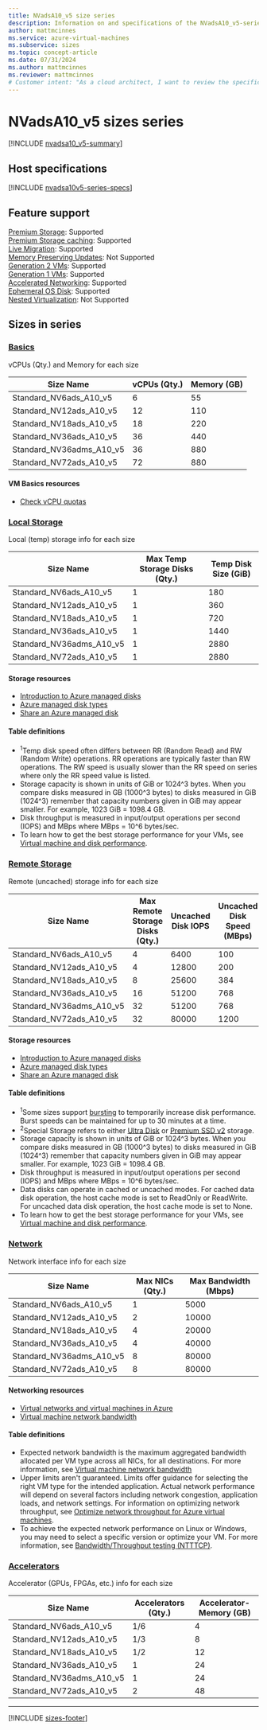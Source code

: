 ```yaml
---
title: NVadsA10_v5 size series
description: Information on and specifications of the NVadsA10_v5-series sizes
author: mattmcinnes
ms.service: azure-virtual-machines
ms.subservice: sizes
ms.topic: concept-article
ms.date: 07/31/2024
ms.author: mattmcinnes
ms.reviewer: mattmcinnes
# Customer intent: "As a cloud architect, I want to review the specifications and features of the NVadsA10_v5 series, so that I can select the appropriate virtual machine size for optimal performance in my application deployment."
---
```


# NVadsA10_v5 sizes series

[!INCLUDE [nvadsa10_v5-summary](./includes/nvadsa10v5-series-summary.md)]

## Host specifications
[!INCLUDE [nvadsa10v5-series-specs](./includes/nvadsa10v5-series-specs.md)]

## Feature support
[Premium Storage](../../premium-storage-performance.md): Supported <br>[Premium Storage caching](../../premium-storage-performance.md): Supported <br>[Live Migration](../../maintenance-and-updates.md): Supported <br>[Memory Preserving Updates](../../maintenance-and-updates.md): Not Supported <br>[Generation 2 VMs](../../generation-2.md): Supported <br>[Generation 1 VMs](../../generation-2.md): Supported <br>[Accelerated Networking](/azure/virtual-network/create-vm-accelerated-networking-cli): Supported <br>[Ephemeral OS Disk](../../ephemeral-os-disks.md): Supported <br>[Nested Virtualization](/virtualization/hyper-v-on-windows/user-guide/nested-virtualization): Not Supported <br>

## Sizes in series

### [Basics](#tab/sizebasic)

vCPUs (Qty.) and Memory for each size

| Size Name | vCPUs (Qty.) | Memory (GB) |
| --- | --- | --- |
| Standard_NV6ads_A10_v5 | 6 | 55 |
| Standard_NV12ads_A10_v5 | 12 | 110 |
| Standard_NV18ads_A10_v5 | 18 | 220 |
| Standard_NV36ads_A10_v5 | 36 | 440 |
| Standard_NV36adms_A10_v5 | 36 | 880 |
| Standard_NV72ads_A10_v5 | 72 | 880 |

#### VM Basics resources
- [Check vCPU quotas](../../../virtual-machines/quotas.md)

### [Local Storage](#tab/sizestoragelocal)

Local (temp) storage info for each size

| Size Name | Max Temp Storage Disks (Qty.) | Temp Disk Size (GiB) |
| --- | --- | --- |
| Standard_NV6ads_A10_v5 | 1 | 180 |
| Standard_NV12ads_A10_v5 | 1 | 360 |
| Standard_NV18ads_A10_v5 | 1 | 720 |
| Standard_NV36ads_A10_v5 | 1 | 1440 |
| Standard_NV36adms_A10_v5 | 1 | 2880 |
| Standard_NV72ads_A10_v5 | 1 | 2880 |

#### Storage resources
- [Introduction to Azure managed disks](../../../virtual-machines/managed-disks-overview.md)
- [Azure managed disk types](../../../virtual-machines/disks-types.md)
- [Share an Azure managed disk](../../../virtual-machines/disks-shared.md)

#### Table definitions
- <sup>1</sup>Temp disk speed often differs between RR (Random Read) and RW (Random Write) operations. RR operations are typically faster than RW operations. The RW speed is usually slower than the RR speed on series where only the RR speed value is listed.
- Storage capacity is shown in units of GiB or 1024^3 bytes. When you compare disks measured in GB (1000^3 bytes) to disks measured in GiB (1024^3) remember that capacity numbers given in GiB may appear smaller. For example, 1023 GiB = 1098.4 GB.
- Disk throughput is measured in input/output operations per second (IOPS) and MBps where MBps = 10^6 bytes/sec.
- To learn how to get the best storage performance for your VMs, see [Virtual machine and disk performance](../../../virtual-machines/disks-performance.md).

### [Remote Storage](#tab/sizestorageremote)

Remote (uncached) storage info for each size

| Size Name | Max Remote Storage Disks (Qty.) | Uncached Disk IOPS | Uncached Disk Speed (MBps) |
| --- | --- | --- | --- |
| Standard_NV6ads_A10_v5 | 4 | 6400 | 100 |
| Standard_NV12ads_A10_v5 | 4 | 12800 | 200 |
| Standard_NV18ads_A10_v5 | 8 | 25600 | 384 |
| Standard_NV36ads_A10_v5 | 16 | 51200 | 768 |
| Standard_NV36adms_A10_v5 | 32 | 51200 | 768 |
| Standard_NV72ads_A10_v5 | 32 | 80000 | 1200 |

#### Storage resources
- [Introduction to Azure managed disks](../../../virtual-machines/managed-disks-overview.md)
- [Azure managed disk types](../../../virtual-machines/disks-types.md)
- [Share an Azure managed disk](../../../virtual-machines/disks-shared.md)

#### Table definitions
- <sup>1</sup>Some sizes support [bursting](../../disk-bursting.md) to temporarily increase disk performance. Burst speeds can be maintained for up to 30 minutes at a time.
- <sup>2</sup>Special Storage refers to either [Ultra Disk](../../../virtual-machines/disks-enable-ultra-ssd.md) or [Premium SSD v2](../../../virtual-machines/disks-deploy-premium-v2.md) storage.
- Storage capacity is shown in units of GiB or 1024^3 bytes. When you compare disks measured in GB (1000^3 bytes) to disks measured in GiB (1024^3) remember that capacity numbers given in GiB may appear smaller. For example, 1023 GiB = 1098.4 GB.
- Disk throughput is measured in input/output operations per second (IOPS) and MBps where MBps = 10^6 bytes/sec.
- Data disks can operate in cached or uncached modes. For cached data disk operation, the host cache mode is set to ReadOnly or ReadWrite. For uncached data disk operation, the host cache mode is set to None.
- To learn how to get the best storage performance for your VMs, see [Virtual machine and disk performance](../../../virtual-machines/disks-performance.md).


### [Network](#tab/sizenetwork)

Network interface info for each size

| Size Name | Max NICs (Qty.) | Max Bandwidth (Mbps) |
| --- | --- | --- |
| Standard_NV6ads_A10_v5 | 1 | 5000 |
| Standard_NV12ads_A10_v5 | 2 | 10000 |
| Standard_NV18ads_A10_v5 | 4 | 20000 |
| Standard_NV36ads_A10_v5 | 4 | 40000 |
| Standard_NV36adms_A10_v5 | 8 | 80000 |
| Standard_NV72ads_A10_v5 | 8 | 80000 |

#### Networking resources
- [Virtual networks and virtual machines in Azure](/azure/virtual-network/network-overview)
- [Virtual machine network bandwidth](/azure/virtual-network/virtual-machine-network-throughput)

#### Table definitions
- Expected network bandwidth is the maximum aggregated bandwidth allocated per VM type across all NICs, for all destinations. For more information, see [Virtual machine network bandwidth](/azure/virtual-network/virtual-machine-network-throughput)
- Upper limits aren't guaranteed. Limits offer guidance for selecting the right VM type for the intended application. Actual network performance will depend on several factors including network congestion, application loads, and network settings. For information on optimizing network throughput, see [Optimize network throughput for Azure virtual machines](/azure/virtual-network/virtual-network-optimize-network-bandwidth). 
-  To achieve the expected network performance on Linux or Windows, you may need to select a specific version or optimize your VM. For more information, see [Bandwidth/Throughput testing (NTTTCP)](/azure/virtual-network/virtual-network-bandwidth-testing).

### [Accelerators](#tab/sizeaccelerators)

Accelerator (GPUs, FPGAs, etc.) info for each size

| Size Name | Accelerators (Qty.) | Accelerator-Memory (GB) |
| --- | --- | --- |
| Standard_NV6ads_A10_v5 | 1/6 | 4 |
| Standard_NV12ads_A10_v5 | 1/3 | 8 |
| Standard_NV18ads_A10_v5 | 1/2 | 12 |
| Standard_NV36ads_A10_v5 | 1 | 24 |
| Standard_NV36adms_A10_v5 | 1 | 24 |
| Standard_NV72ads_A10_v5 | 2 | 48 |

---

[!INCLUDE [sizes-footer](../includes/sizes-footer.md)]

